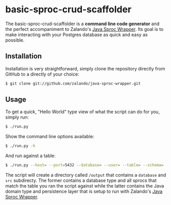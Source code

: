 basic-sproc-crud-scaffolder
=========================== 

The basic-sproc-crud-scaffolder is a **command line code generator** and the perfect accompaniment to Zalando's [Java Sproc Wrapper](https://github.com/zalando/java-sproc-wrapper). Its goal is to make interacting with your Postgres database as quick and easy as possible.

Installation
------------

Installation is very straightforward, simply clone the repository directly from GitHub to a directly of your choice:

```bash
$ git clone git://github.com/zalando/java-sproc-wrapper.git
```

Usage
-----

To get a quick, "Hello World" type view of what the script can do for you, simply run:
```bash
$ ./run.py
```

Show the command line options available:

```bash
$ ./run.py -h
```

And run against a table:
```bash
$ ./run.py --host= --port=5432 --database= --user= --table= --schema=
```

The script will create a directory called ```/output``` that contains a ```database``` and ```src``` subdirecty. The former contains a database type and all sprocs that match the table you ran the script against while the latter contains the Java domain type and persistence layer that is setup to run with Zalando's [Java Sproc Wrapper](https://github.com/zalando/java-sproc-wrapper).
